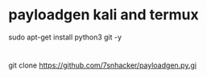 # payloadgen kali and termux
sudo apt-get install python3 git -y
#
git clone https://github.com/7snhacker/payloadgen.py.gi
